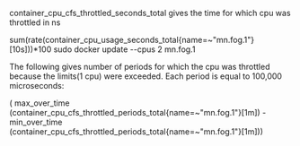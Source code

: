container_cpu_cfs_throttled_seconds_total gives the time for which cpu was throttled in ns

sum(rate(container_cpu_usage_seconds_total{name=~"mn.fog.1"}[10s]))*100
sudo docker update --cpus 2 mn.fog.1


The following gives number of periods for which the cpu was throttled because the limits(1 cpu) were exceeded. Each period is equal to 100,000 microseconds:

( max_over_time (container_cpu_cfs_throttled_periods_total{name=~"mn.fog.1"}[1m]) - 
min_over_time (container_cpu_cfs_throttled_periods_total{name=~"mn.fog.1"}[1m])) 